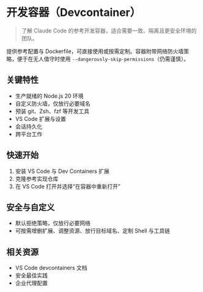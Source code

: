 # 开发容器（Devcontainer）

> 了解 Claude Code 的参考开发容器，适合需要一致、隔离且更安全环境的团队。

提供参考配置与 Dockerfile，可直接使用或按需定制。容器附带网络防火墙策略，便于在无人值守时使用 `--dangerously-skip-permissions`（仍需谨慎）。

## 关键特性

- 生产就绪的 Node.js 20 环境
- 自定义防火墙，仅放行必要域名
- 预装 git、Zsh、fzf 等开发工具
- VS Code 扩展与设置
- 会话持久化
- 跨平台工作

## 快速开始

1. 安装 VS Code 与 Dev Containers 扩展
2. 克隆参考实现仓库
3. 在 VS Code 打开并选择“在容器中重新打开”

## 安全与自定义

- 默认拒绝策略，仅放行必要网络
- 可按需增删扩展、调整资源、放行目标域名、定制 Shell 与工具链

## 相关资源

- VS Code devcontainers 文档
- 安全最佳实践
- 企业代理配置

